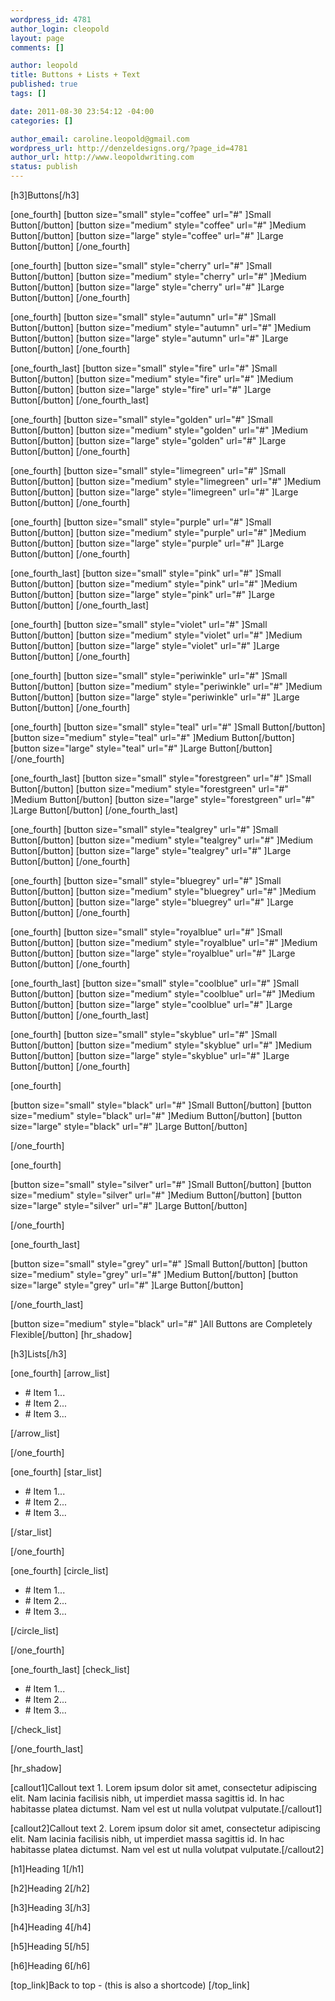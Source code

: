 ```yaml
--- 
wordpress_id: 4781
author_login: cleopold
layout: page
comments: []

author: leopold
title: Buttons + Lists + Text
published: true
tags: []

date: 2011-08-30 23:54:12 -04:00
categories: []

author_email: caroline.leopold@gmail.com
wordpress_url: http://denzeldesigns.org/?page_id=4781
author_url: http://www.leopoldwriting.com
status: publish
---
```

[h3]Buttons[/h3]

[one_fourth]
[button size="small" style="coffee" url="#" ]Small Button[/button]
[button size="medium" style="coffee" url="#" ]Medium Button[/button]
[button size="large" style="coffee" url="#" ]Large Button[/button]
[/one_fourth]

[one_fourth]
[button size="small" style="cherry" url="#" ]Small Button[/button]
[button size="medium" style="cherry" url="#" ]Medium Button[/button]
[button size="large" style="cherry" url="#" ]Large Button[/button]
[/one_fourth]

[one_fourth]
[button size="small" style="autumn" url="#" ]Small Button[/button]
[button size="medium" style="autumn" url="#" ]Medium Button[/button]
[button size="large" style="autumn" url="#" ]Large Button[/button]
[/one_fourth]

[one_fourth_last]
[button size="small" style="fire" url="#" ]Small Button[/button]
[button size="medium" style="fire" url="#" ]Medium Button[/button]
[button size="large" style="fire" url="#" ]Large Button[/button]
[/one_fourth_last]

[one_fourth]
[button size="small" style="golden" url="#" ]Small Button[/button]
[button size="medium" style="golden" url="#" ]Medium Button[/button]
[button size="large" style="golden" url="#" ]Large Button[/button]
[/one_fourth]

[one_fourth]
[button size="small" style="limegreen" url="#" ]Small Button[/button]
[button size="medium" style="limegreen" url="#" ]Medium Button[/button]
[button size="large" style="limegreen" url="#" ]Large Button[/button]
[/one_fourth]

[one_fourth]
[button size="small" style="purple" url="#" ]Small Button[/button]
[button size="medium" style="purple" url="#" ]Medium Button[/button]
[button size="large" style="purple" url="#" ]Large Button[/button]
[/one_fourth]

[one_fourth_last]
[button size="small" style="pink" url="#" ]Small Button[/button]
[button size="medium" style="pink" url="#" ]Medium Button[/button]
[button size="large" style="pink" url="#" ]Large Button[/button]
[/one_fourth_last]

[one_fourth]
[button size="small" style="violet" url="#" ]Small Button[/button]
[button size="medium" style="violet" url="#" ]Medium Button[/button]
[button size="large" style="violet" url="#" ]Large Button[/button]
[/one_fourth]

[one_fourth]
[button size="small" style="periwinkle" url="#" ]Small Button[/button]
[button size="medium" style="periwinkle" url="#" ]Medium Button[/button]
[button size="large" style="periwinkle" url="#" ]Large Button[/button]
[/one_fourth]

[one_fourth]
[button size="small" style="teal" url="#" ]Small Button[/button]
[button size="medium" style="teal" url="#" ]Medium Button[/button]
[button size="large" style="teal" url="#" ]Large Button[/button]
[/one_fourth]

[one_fourth_last]
[button size="small" style="forestgreen" url="#" ]Small Button[/button]
[button size="medium" style="forestgreen" url="#" ]Medium Button[/button]
[button size="large" style="forestgreen" url="#" ]Large Button[/button]
[/one_fourth_last]

[one_fourth]
[button size="small" style="tealgrey" url="#" ]Small Button[/button]
[button size="medium" style="tealgrey" url="#" ]Medium Button[/button]
[button size="large" style="tealgrey" url="#" ]Large Button[/button]
[/one_fourth]

[one_fourth]
[button size="small" style="bluegrey" url="#" ]Small Button[/button]
[button size="medium" style="bluegrey" url="#" ]Medium Button[/button]
[button size="large" style="bluegrey" url="#" ]Large Button[/button]
[/one_fourth]

[one_fourth]
[button size="small" style="royalblue" url="#" ]Small Button[/button]
[button size="medium" style="royalblue" url="#" ]Medium Button[/button]
[button size="large" style="royalblue" url="#" ]Large Button[/button]
[/one_fourth]

[one_fourth_last]
[button size="small" style="coolblue" url="#" ]Small Button[/button]
[button size="medium" style="coolblue" url="#" ]Medium Button[/button]
[button size="large" style="coolblue" url="#" ]Large Button[/button]
[/one_fourth_last]

[one_fourth]
[button size="small" style="skyblue" url="#" ]Small Button[/button]
[button size="medium" style="skyblue" url="#" ]Medium Button[/button]
[button size="large" style="skyblue" url="#" ]Large Button[/button]
[/one_fourth]

[one_fourth]

[button size="small" style="black" url="#" ]Small Button[/button]
[button size="medium" style="black" url="#" ]Medium Button[/button]
[button size="large" style="black" url="#" ]Large Button[/button]

[/one_fourth]

[one_fourth]

[button size="small" style="silver" url="#" ]Small Button[/button]
[button size="medium" style="silver" url="#" ]Medium Button[/button]
[button size="large" style="silver" url="#" ]Large Button[/button]

[/one_fourth]

[one_fourth_last]

[button size="small" style="grey" url="#" ]Small Button[/button]
[button size="medium" style="grey" url="#" ]Medium Button[/button]
[button size="large" style="grey" url="#" ]Large Button[/button]

[/one_fourth_last]

[button size="medium" style="black" url="#" ]All Buttons are Completely Flexible[/button]
[hr_shadow]

[h3]Lists[/h3]

[one_fourth]
[arrow_list]
<ul>
	<li># Item 1...</li>
	<li># Item 2...</li>
	<li># Item 3...</li>
</ul>
[/arrow_list]

[/one_fourth]

[one_fourth]
[star_list]
<ul>
	<li># Item 1...</li>
	<li># Item 2...</li>
	<li># Item 3...</li>
</ul>
[/star_list]

[/one_fourth]

[one_fourth]
[circle_list]
<ul>
	<li># Item 1...</li>
	<li># Item 2...</li>
	<li># Item 3...</li>
</ul>
[/circle_list]

[/one_fourth]

[one_fourth_last]
[check_list]
<ul>
	<li># Item 1...</li>
	<li># Item 2...</li>
	<li># Item 3...</li>
</ul>
[/check_list]

[/one_fourth_last]

[hr_shadow]

[callout1]Callout text 1. Lorem ipsum dolor sit amet, consectetur adipiscing elit. Nam lacinia facilisis nibh, ut imperdiet massa sagittis id. In hac habitasse platea dictumst. Nam vel est ut nulla volutpat vulputate.[/callout1]

[callout2]Callout text 2. Lorem ipsum dolor sit amet, consectetur adipiscing elit. Nam lacinia facilisis nibh, ut imperdiet massa sagittis id. In hac habitasse platea dictumst. Nam vel est ut nulla volutpat vulputate.[/callout2]

[h1]Heading 1[/h1]

[h2]Heading 2[/h2]

[h3]Heading 3[/h3]

[h4]Heading 4[/h4]

[h5]Heading 5[/h5]

[h6]Heading 6[/h6]

[top_link]Back to top - (this is also a shortcode) [/top_link] 
